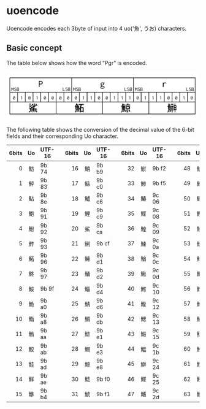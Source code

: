 # uoencode
Uoencode encodes each 3byte of input into 4 uo('魚', うお) characters.

## Basic concept

The table below shows how the word "Pgr" is encoded.

![Encoding example](doc/uoencode_00.png)

The following table shows the conversion of the decimal value of the 6-bit fields and their corresponding Uo character.

|6bits|Uo|UTF-16| |6bits|Uo|UTF-16| |6bits|Uo|UTF-16| |6bits|Uo|UTF-16|
|---:|:---:|---|---|---:|:---:|---|---|---:|:---:|---|---|---:|:---:|---|
| 0|魴|9b 74| |16|鮹|9b b9| |32|鯲|9b f2| |48|鰮|9c 2e|
| 1|鮃|9b 83| |17|鯀|9b c0| |33|鯵|9b f5| |49|鰯|9c 2f|
| 2|鮎|9b 8e| |18|鯆|9b c6| |34|鰆|9c 06| |50|鰰|9c 30|
| 3|鮑|9b 91| |19|鯉|9b c9| |35|鰈|9c 08| |51|鰹|9c 39|
| 4|鮒|9b 92| |20|鯊|9b ca| |36|鰉|9c 09| |52|鰻|9c 3b|
| 5|鮓|9b 93| |21|鯏|9b cf| |37|鰊|9c 0a| |53|鰾|9c 3e|
| 6|鮖|9b 96| |22|鯑|9b d1| |38|鰌|9c 0c| |54|鱆|9c 46|
| 7|鮗|9b 97| |23|鯒|9b d2| |39|鰍|9c 0d| |55|鱇|9c 47|
| 8|鮟|9b 9f| |24|鯔|9b d4| |40|鰐|9c 10| |56|鱈|9c 48|
| 9|鮠|9b a0| |25|鯖|9b d6| |41|鰒|9c 12| |57|鱒|9c 52|
|10|鮨|9b a8| |26|鯛|9b db| |42|鰓|9c 13| |58|鱗|9c 57|
|11|鮪|9b aa| |27|鯡|9b e1| |43|鰕|9c 15| |59|鱚|9c 5a|
|12|鮫|9b ab| |28|鯣|9b e3| |44|鰛|9c 1b| |60|鱠|9c 60|
|13|鮭|9b ad| |29|鯨|9b e8| |45|鰤|9c 24| |61|鱧|9c 67|
|14|鮮|9b ae| |30|鯰|9b f0| |46|鰥|9c 25| |62|鱶|9c 76|
|15|鮴|9b b4| |31|鯱|9b f1| |47|鰭|9c 2d| |63|鱸|9c 78|

